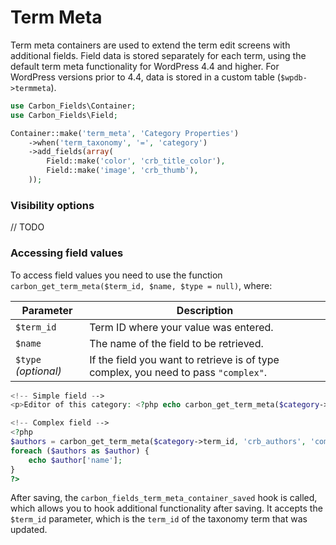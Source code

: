 # Term Meta

Term meta containers are used to extend the term edit screens with additional fields. Field data is stored separately for each term, using the default term meta functionality for WordPress 4.4 and higher. For WordPress versions prior to 4.4, data is stored in a custom table (`$wpdb->termmeta`).

```php
use Carbon_Fields\Container;
use Carbon_Fields\Field;

Container::make('term_meta', 'Category Properties')
	->when('term_taxonomy', '=', 'category')
	->add_fields(array(
		Field::make('color', 'crb_title_color'),
		Field::make('image', 'crb_thumb'),
	));
```

### Visibility options

// TODO

### Accessing field values

To access field values you need to use the function `carbon_get_term_meta($term_id, $name, $type = null)`, where:

| Parameter            | Description                                                                         |
| -------------------- | ----------------------------------------------------------------------------------- |
| `$term_id`           | Term ID where your value was entered.                                               |
| `$name`              | The name of the field to be retrieved.                                              |
| `$type` *(optional)* | If the field you want to retrieve is of type complex, you need to pass `"complex"`. |

```php
<!-- Simple field -->
<p>Editor of this category: <?php echo carbon_get_term_meta($category->term_id, 'crb_editor'); ?></p>

<!-- Complex field -->
<?php 
$authors = carbon_get_term_meta($category->term_id, 'crb_authors', 'complex');
foreach ($authors as $author) {
	echo $author['name'];
}
?>
```

After saving, the `carbon_fields_term_meta_container_saved` hook is called, which allows you to hook additional functionality after saving. It accepts the `$term_id` parameter, which is the `term_id` of the taxonomy term that was updated.